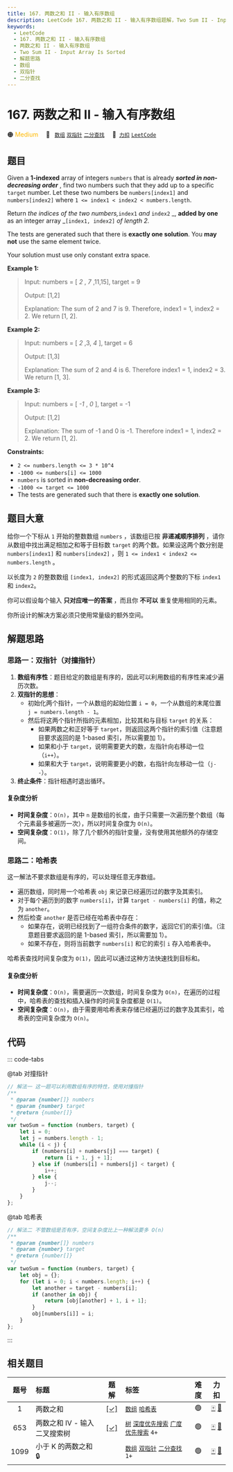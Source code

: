 ```yaml
---
title: 167. 两数之和 II - 输入有序数组
description: LeetCode 167. 两数之和 II - 输入有序数组题解，Two Sum II - Input Array Is Sorted，包含解题思路、复杂度分析以及完整的 JavaScript 代码实现。
keywords:
  - LeetCode
  - 167. 两数之和 II - 输入有序数组
  - 两数之和 II - 输入有序数组
  - Two Sum II - Input Array Is Sorted
  - 解题思路
  - 数组
  - 双指针
  - 二分查找
---
```


# 167. 两数之和 II - 输入有序数组

🟠 <font color=#ffb800>Medium</font>&emsp; 🔖&ensp; [`数组`](/tag/array.md) [`双指针`](/tag/two-pointers.md) [`二分查找`](/tag/binary-search.md)&emsp; 🔗&ensp;[`力扣`](https://leetcode.cn/problems/two-sum-ii-input-array-is-sorted) [`LeetCode`](https://leetcode.com/problems/two-sum-ii-input-array-is-sorted)

## 题目

Given a **1-indexed** array of integers `numbers` that is already **_sorted in non-decreasing order_** , find two numbers such that they add up to a specific
`target` number. Let these two numbers be `numbers[index1]` and
`numbers[index2]` where `1 <= index1 < index2 < numbers.length`.

Return _the indices of the two numbers,_`index1` _and_ `index2` _, **added by one** as an integer array _`[index1, index2]` _of length 2._

The tests are generated such that there is **exactly one solution**. You **may not** use the same element twice.

Your solution must use only constant extra space.

**Example 1:**

> Input: numbers = [ _2_ , _7_ ,11,15], target = 9
>
> Output: [1,2]
>
> Explanation: The sum of 2 and 7 is 9. Therefore, index1 = 1, index2 = 2. We return [1, 2].

**Example 2:**

> Input: numbers = [ _2_ ,3, _4_ ], target = 6
>
> Output: [1,3]
>
> Explanation: The sum of 2 and 4 is 6. Therefore index1 = 1, index2 = 3. We return [1, 3].

**Example 3:**

> Input: numbers = [ _-1_ , _0_ ], target = -1
>
> Output: [1,2]
>
> Explanation: The sum of -1 and 0 is -1. Therefore index1 = 1, index2 = 2. We return [1, 2].

**Constraints:**

- `2 <= numbers.length <= 3 * 10^4`
- `-1000 <= numbers[i] <= 1000`
- `numbers` is sorted in **non-decreasing order**.
- `-1000 <= target <= 1000`
- The tests are generated such that there is **exactly one solution**.

## 题目大意

给你一个下标从 `1` 开始的整数数组 `numbers` ，该数组已按 **非递减顺序排列** ，请你从数组中找出满足相加之和等于目标数 `target` 的两个数。如果设这两个数分别是 `numbers[index1]` 和 `numbers[index2]` ，则 `1 <= index1 < index2 <= numbers.length` 。

以长度为 `2` 的整数数组 `[index1, index2]` 的形式返回这两个整数的下标 `index1` 和 `index2`。

你可以假设每个输入 **只对应唯一的答案** ，而且你 **不可以** 重复使用相同的元素。

你所设计的解决方案必须只使用常量级的额外空间。

## 解题思路

### 思路一：双指针（对撞指针）

1. **数组有序性**：题目给定的数组是有序的，因此可以利用数组的有序性来减少遍历次数。
2. **双指针的思想**：
   - 初始化两个指针，一个从数组的起始位置 `i = 0`，一个从数组的末尾位置 `j = numbers.length - 1`。
   - 然后将这两个指针所指的元素相加，比较其和与目标 `target` 的关系：
     - 如果两数之和正好等于 `target`，则返回这两个指针的索引值（注意题目要求返回的是 1-based 索引，所以需要加 1）。
     - 如果和小于 `target`，说明需要更大的数，左指针向右移动一位（`i++`）。
     - 如果和大于 `target`，说明需要更小的数，右指针向左移动一位（`j--`）。
3. **终止条件**：指针相遇时退出循环。

#### 复杂度分析

- **时间复杂度**：`O(n)`，其中 `n` 是数组的长度，由于只需要一次遍历整个数组（每个元素最多被遍历一次），所以时间复杂度为 `O(n)`。
- **空间复杂度**：`O(1)`，除了几个额外的指针变量，没有使用其他额外的存储空间。

### 思路二：哈希表

这一解法不要求数组是有序的，可以处理任意无序数组。

- 遍历数组，同时用一个哈希表 `obj` 来记录已经遍历过的数字及其索引。
- 对于每个遍历到的数字 `numbers[i]`，计算 `target - numbers[i]` 的值，称之为 `another`。
- 然后检查 `another` 是否已经在哈希表中存在：
  - 如果存在，说明已经找到了一组符合条件的数字，返回它们的索引值。（注意题目要求返回的是 1-based 索引，所以需要加 1）。
  - 如果不存在，则将当前数字 `numbers[i]` 和它的索引 `i` 存入哈希表中。

哈希表查找时间复杂度为 `O(1)`，因此可以通过这种方法快速找到目标和。

#### 复杂度分析

- **时间复杂度**：`O(n)`，需要遍历一次数组，时间复杂度为 `O(n)`，在遍历的过程中，哈希表的查找和插入操作的时间复杂度都是 `O(1)`。
- **空间复杂度**：`O(n)`，由于需要用哈希表来存储已经遍历过的数字及其索引，哈希表的空间复杂度为 `O(n)`。

## 代码

::: code-tabs

@tab 对撞指针

```javascript
// 解法一 这一题可以利用数组有序的特性，使用对撞指针
/**
 * @param {number[]} numbers
 * @param {number} target
 * @return {number[]}
 */
var twoSum = function (numbers, target) {
	let i = 0;
	let j = numbers.length - 1;
	while (i < j) {
		if (numbers[i] + numbers[j] === target) {
			return [i + 1, j + 1];
		} else if (numbers[i] + numbers[j] < target) {
			i++;
		} else {
			j--;
		}
	}
};
```

@tab 哈希表

```javascript
// 解法二 不管数组是否有序，空间复杂度比上一种解法要多 O(n)
/**
 * @param {number[]} numbers
 * @param {number} target
 * @return {number[]}
 */
var twoSum = function (numbers, target) {
	let obj = {};
	for (let i = 0; i < numbers.length; i++) {
		let another = target - numbers[i];
		if (another in obj) {
			return [obj[another] + 1, i + 1];
		}
		obj[numbers[i]] = i;
	}
};
```

:::

## 相关题目

<!-- prettier-ignore -->
| 题号 | 标题 | 题解 | 标签 | 难度 | 力扣 |
| :------: | :------ | :------: | :------ | :------: | :------: |
| 1 | 两数之和 | [[✓]](/problem/0001.md) |  [`数组`](/tag/array.md) [`哈希表`](/tag/hash-table.md) | 🟢 | [🀄️](https://leetcode.cn/problems/two-sum) [🔗](https://leetcode.com/problems/two-sum) |
| 653 | 两数之和 IV - 输入二叉搜索树 | [[✓]](/problem/0653.md) |  [`树`](/tag/tree.md) [`深度优先搜索`](/tag/depth-first-search.md) [`广度优先搜索`](/tag/breadth-first-search.md) `4+` | 🟢 | [🀄️](https://leetcode.cn/problems/two-sum-iv-input-is-a-bst) [🔗](https://leetcode.com/problems/two-sum-iv-input-is-a-bst) |
| 1099 | 小于 K 的两数之和 🔒 |  |  [`数组`](/tag/array.md) [`双指针`](/tag/two-pointers.md) [`二分查找`](/tag/binary-search.md) `1+` | 🟢 | [🀄️](https://leetcode.cn/problems/two-sum-less-than-k) [🔗](https://leetcode.com/problems/two-sum-less-than-k) |